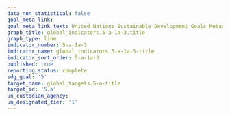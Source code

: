 ```yaml
---
data_non_statistical: false
goal_meta_link: 
goal_meta_link_text: United Nations Sustainable Development Goals Metadata
graph_title: global_indicators.5-a-1a-3.title
graph_type: line
indicator_number: 5-a-1a-3
indicator_name: global_indicators.5-a-1a-3-title
indicator_sort_order: 5-a-1a-3
published: true
reporting_status: complete
sdg_goal: '5'
target_name: global_targets.5-a-title
target_id: '5.a'
un_custodian_agency: 
un_designated_tier: '1'
---
```

